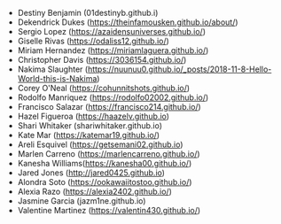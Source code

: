* Destiny Benjamin (01destinyb.github.i)
* Dekendrick Dukes (https://theinfamousken.github.io/about/)
* Sergio Lopez (https://azaidensuniverses.github.io/)
* Giselle Rivas (https://odaliss12.github.io/)
* Miriam Hernandez (https://miriamlaguera.github.io/)
* Christopher Davis (https://3036154.github.io/)
* Nakima Slaughter (https://nuunuu0.github.io/_posts/2018-11-8-Hello-World-this-is-Nakima)
* Corey O'Neal (https://cohunnitshots.github.io/)
* Rodolfo Manriquez (https://rodolfo02002.github.io/)
* Francisco Salazar (https://francisco214.github.io/)
* Hazel Figueroa (https://haazelv.github.io)
* Shari Whitaker (shariwhitaker.github.io)
* Kate Mar (https://katemar19.github.io/)
* Areli Esquivel  (https://getsemani02.github.io)
* Marlen Carreno (https://marlencarreno.github.io/)
* Kanesha Williams(https://kanesha00.github.io/)
* Jared Jones (http://jared0425.github.io)
* Alondra Soto (https://ookawaiitostoo.github.io/)
* Alexia Razo (https://alexia2402.github.io/)
* Jasmine Garcia (jazm1ne.github.io)
* Valentine Martinez (https://valentin430.github.io/)
